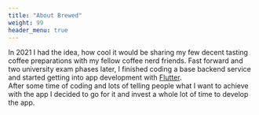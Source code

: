 ```yaml
---
title: "About Brewed" 
weight: 99
header_menu: true
---
```

In 2021 I had the idea, how cool it would be sharing my few decent tasting coffee preparations with my fellow coffee nerd friends. Fast forward and two university exam phases later, I finished coding a base backend service and started getting into app development with [Flutter](https://flutter.dev/).   
After some time of coding and lots of telling people what I want to achieve with the app I decided to go for it and invest a whole lot of time to develop the app.   

